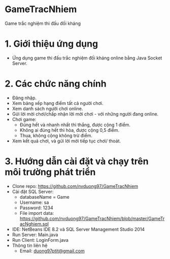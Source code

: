 # GameTracNhiem
Game trắc nghiệm thi đấu đối kháng
# 1. Giới thiệu ứng dụng
- Ứng dụng game thi đấu trắc nghiệm đối kháng online bằng Java Socket Server.
# 2. Các chức năng chính
- Đăng nhập.
- Xem bảng xếp hạng điểm tất cả người chơi.
- Xem danh sách người chơi online.
- Gửi lời mời chơi/chấp nhận lời mời chơi - với những người đang online.
- Chơi game:
  - Đúng hết và nhanh nhất thì thắng, được cộng 1 điểm.
  - Không ai đúng hết thì hòa, được cộng 0,5 điểm.
  - Thua, không cộng không trừ điểm.
- Xem kết quả chơi, và gửi lời mời tiếp tục chơi/ thoát.
# 3. Hướng dẫn cài đặt và chạy trên môi trường phát triển
- Clone repo: https://github.com/nvduong97/GameTracNhiem
- Cài đặt SQL Server:
  - databaseName = Game
  - Username: sa
  - Password: 1234
  - File import data: https://github.com/nvduong97/GameTracNhiem/blob/master/GameTracNghiem.sql
- IDE: NetBeans IDE 8.2 và SQL Server Management Studio 2014
- Run Server: Main.java
- Run Client: LoginForm.java
- Thông tin liên hệ
  - Email: duong97ptit@gmail.com

